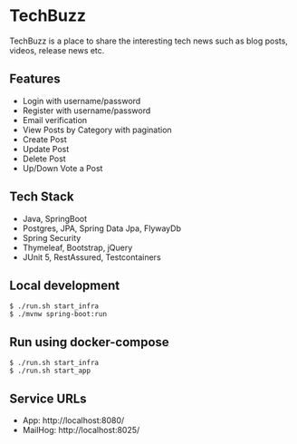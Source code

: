 # TechBuzz
TechBuzz is a place to share the interesting tech news such as blog posts, videos, release news etc.

## Features
* Login with username/password
* Register with username/password
* Email verification
* View Posts by Category with pagination
* Create Post
* Update Post
* Delete Post
* Up/Down Vote a Post

## Tech Stack
* Java, SpringBoot
* Postgres, JPA, Spring Data Jpa, FlywayDb
* Spring Security
* Thymeleaf, Bootstrap, jQuery
* JUnit 5, RestAssured, Testcontainers

## Local development

```shell
$ ./run.sh start_infra
$ ./mvnw spring-boot:run
```

## Run using docker-compose

```shell
$ ./run.sh start_infra
$ ./run.sh start_app
```

## Service URLs
* App: http://localhost:8080/
* MailHog: http://localhost:8025/
